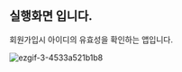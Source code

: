 ## 실행화면 입니다.
회원가입시 아이디의 유효성을 확인하는 앱입니다.

![ezgif-3-4533a521b1b8](https://user-images.githubusercontent.com/62687919/113549982-46c5e080-962d-11eb-8040-f600fe0f32c2.gif)
